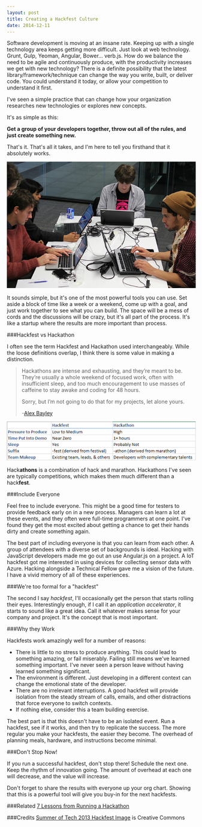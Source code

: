 ```yaml
---
layout: post
title: Creating a Hackfest Culture
date: 2014-12-11
---
```


Software development is moving at an insane rate. Keeping up with a single technology area keeps getting more difficult. Just look at web technology. Grunt, Gulp, Yeoman, Angular, Bower... verb.js. How do we balance the need to be agile and continuously produce, with the productivity increases we get with new technology? There is a definite possibility that the latest library/framework/technique can change the way you write, built, or deliver code. You could understand it today, or allow your competition to understand it first.

I've seen a simple practice that can change how your organization researches new technologies or explores new concepts.

It's as simple as this:

**Get a group of your developers together, throw out all of the rules, and just create something new.**

That's it. That's all it takes, and I'm here to tell you firsthand that it absolutely works.

![Hackfest](hackfest.jpg)

It sounds simple, but it's one of the most powerful tools you can use. Set aside a block of time like a week or a weekend, come up with a goal, and just work together to see what you can build. The space will be a mess of cords and the discussions will be crazy, but it's all part of the process. It's like a startup where the results are more important than process.

###Hackfest vs Hackathon

I often see the term Hackfest and Hackathon used interchangeably. While the loose definitions overlap, I think there is some value in making a distinction.

> Hackathons are intense and exhausting, and they’re meant to be. They’re usually a whole weekend of focused work, often with insufficient sleep, and too much encouragement to use masses of caffeine to stay awake and coding for 48 hours.
>
> Sorry, but I’m not going to do that for my projects, let alone yours.
> 
> -[Alex Bayley](http://infotrope.net/2014/11/28/why-i-dont-like-hackathons-by-alex-bayley-aged-39-12/)

![Hackfest vs Hackathon](hackfest-vs-hackathon.png)

Hack**athons** is a combination of hack and marathon. Hackathons I've seen are typically competitions, which makes them much different than a hack**fest**.

###Include Everyone

Feel free to include everyone. This might be a good time for testers to provide feedback early on in a new process. Managers can learn a lot at these events, and they often were full-time programmers at one point. I've found they get the most excited about getting a chance to get their hands dirty and create something again.

The best part of including everyone is that you can learn from each other. A group of attendees with a diverse set of backgrounds is ideal. Hacking with JavaScript developers made me go out an use Angular.js on a project. A IoT hackfest got me interested in using devices for collecting sensor data with Azure. Hacking alongside a Technical Fellow gave me a vision of the future. I have a vivid memory of all of these experiences.

###We're too formal for a "hackfest"

The second I say *hackfest*, I'll occasionally get the person that starts rolling their eyes. Interestingly enough, if I call it an *application accelerator*, it starts to sound like a great idea. Call it whatever makes sense for your company and project. It's the concept that is most important.

###Why they Work

Hackfests work amazingly well for a number of reasons:

* There is little to no stress to produce anything. This could lead to something amazing, or fail miserably. Failing still means we've learned something important. I've never seen a person leave without having learned something significant.
* The environment is different. Just developing in a different context can change the emotional state of the developer.
* There are no irrelevant interruptions. A good hackfest will provide isolation from the steady stream of calls, emails, and other distractions that force everyone to switch contexts.
* If nothing else, consider this a team building exercise.

The best part is that this doesn't have to be an isolated event. Run a hackfest, see if it works, and then try to replicate the success. The more regular you make your hackfests, the easier they become. The overhead of planning meals, hardware, and instructions become minimal.

###Don't Stop Now!

If you run a successful hackfest, don't stop there! Schedule the next one. Keep the rhythm of innovation going. The amount of overhead at each one will decrease, and the value will increase.

Don't forget to share the results with everyone up your org chart. Showing that this is a powerful tool will give you buy-in for the next hackfests.

###Related
[7 Lessons from Running a Hackathon](http://www.ytechie.com/2014/01/7-lessons-running-a-hackathon/)

###Credits
[Summer of Tech 2013 Hackfest Image](http://www.flickr.com/photos/4nitsirk/9631734969/) is Creative Commons